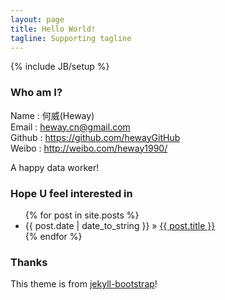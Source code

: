 ```yaml
---
layout: page
title: Hello World!
tagline: Supporting tagline
---
```

{% include JB/setup %}

### Who am I?

Name : 何威(Heway)  
Email : <heway.cn@gmail.com>  
Github : <https://github.com/hewayGitHub>  
Weibo : <http://weibo.com/heway1990/> 

A happy data worker!

### Hope U feel interested in

<ul class="posts">
  {% for post in site.posts %}
    <li><span>{{ post.date | date_to_string }}</span> &raquo; <a href="{{ BASE_PATH }}{{ post.url }}">{{ post.title }}</a></li>
  {% endfor %}
</ul>


### Thanks

This theme is from [jekyll-bootstrap](http://jekyllbootstrap.com/)!



